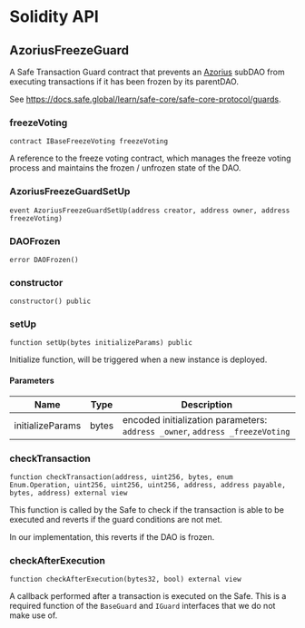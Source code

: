 # Solidity API

## AzoriusFreezeGuard

A Safe Transaction Guard contract that prevents an [Azorius](./azorius/Azorius.md) 
subDAO from executing transactions if it has been frozen by its parentDAO.

See https://docs.safe.global/learn/safe-core/safe-core-protocol/guards.

### freezeVoting

```solidity
contract IBaseFreezeVoting freezeVoting
```

A reference to the freeze voting contract, which manages the freeze
voting process and maintains the frozen / unfrozen state of the DAO.

### AzoriusFreezeGuardSetUp

```solidity
event AzoriusFreezeGuardSetUp(address creator, address owner, address freezeVoting)
```

### DAOFrozen

```solidity
error DAOFrozen()
```

### constructor

```solidity
constructor() public
```

### setUp

```solidity
function setUp(bytes initializeParams) public
```

Initialize function, will be triggered when a new instance is deployed.

#### Parameters

| Name | Type | Description |
| ---- | ---- | ----------- |
| initializeParams | bytes | encoded initialization parameters: `address _owner`, `address _freezeVoting` |

### checkTransaction

```solidity
function checkTransaction(address, uint256, bytes, enum Enum.Operation, uint256, uint256, uint256, address, address payable, bytes, address) external view
```

This function is called by the Safe to check if the transaction
is able to be executed and reverts if the guard conditions are
not met.

In our implementation, this reverts if the DAO is frozen.

### checkAfterExecution

```solidity
function checkAfterExecution(bytes32, bool) external view
```

A callback performed after a transaction is executed on the Safe. This is a required
function of the `BaseGuard` and `IGuard` interfaces that we do not make use of.


